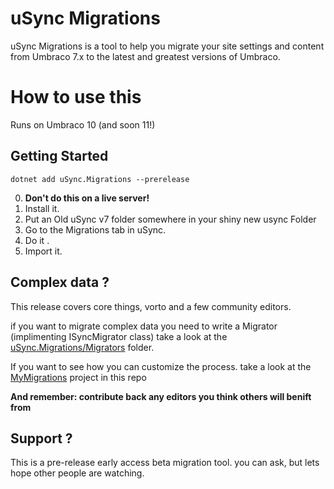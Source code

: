 # uSync Migrations

uSync Migrations is a tool to help you migrate your site settings and content from Umbraco 7.x to the latest and greatest versions of Umbraco.

# How to use this

Runs on Umbraco 10 (and soon 11!)

## Getting Started

```
dotnet add uSync.Migrations --prerelease
```

0. **Don't do this on a live server!**
1. Install it. 
2. Put an Old uSync v7 folder somewhere in your shiny new usync Folder
3. Go to the Migrations tab in uSync. 
4. Do it .
5. Import it.

## Complex data ? 

This release covers core things, vorto and a few community editors. 

if you want to migrate complex data you need to write a Migrator (implimenting ISyncMigrator class) take a look at the [uSync.Migrations/Migrators](uSync.Migrations/Migrators) folder.


If you want to see how you can customize the process. take a look at the [MyMigrations](MyMigrations) project in this repo

**And remember: contribute back any editors you think others will benift from**

## Support ?

This is a pre-release early access beta migration tool. you can ask, but lets hope other people are watching. 


